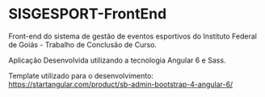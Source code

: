 # SISGESPORT-FrontEnd
Front-end do sistema de gestão de eventos esportivos do Instituto Federal de Goiás - Trabalho de Conclusão de Curso.

Aplicação Desenvolvida utilizando a tecnologia Angular 6 e Sass.

Template utilizado para o desenvolvimento: https://startangular.com/product/sb-admin-bootstrap-4-angular-6/